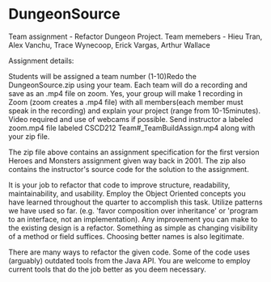 # DungeonSource
Team assignment - Refactor Dungeon Project. 
Team memebers - Hieu Tran, Alex Vanchu, Trace Wynecoop, Erick Vargas, Arthur Wallace

Assignment details:

 Students will be assigned a team number (1-10)Redo the DungeonSource.zip using your team.  Each team will do a 
recording and save as an .mp4 file on zoom.  Yes, your group will make 1 recording in Zoom (zoom creates a .mp4 file) 
with all members(each member must speak in the recording) and explain your project (range from 10-15minutes).  
Video required and use of webcams if possible. Send instructor a labeled zoom.mp4 file labeled CSCD212 
Team#_TeamBuildAssign.mp4 along with your zip file.

 The zip file above contains an assignment specification for the first version Heroes and Monsters assignment given way 
back in 2001. The zip also contains the instructor's source code for the solution to the assignment.  

 It is your job to refactor that code to improve structure, readability, maintainability, and usability.  Employ the Object 
Oriented concepts you have learned throughout the quarter to accomplish this task.  Utilize patterns we have used so 
far. (e.g. 'favor composition over inheritance' or 'program to an interface, not an implementation).  Any improvement you 
can make to the existing design is a refactor.  Something as simple as changing visibility of a method or field suffices. 
Choosing better names is also legitimate. 
 
 There are many ways to refactor the given code.  Some of the code uses (arguably) outdated tools from the Java API. 
You are welcome to employ current tools that do the job better as you deem necessary.
